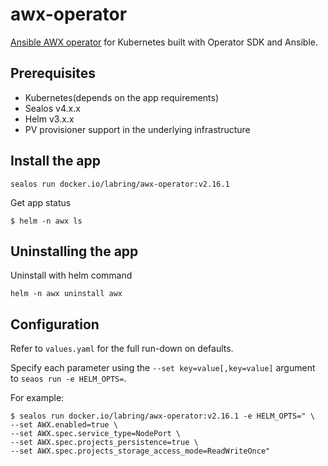 # awx-operator

[Ansible AWX operator](https://github.com/ansible/awx-operator) for Kubernetes built with Operator SDK and Ansible.

## Prerequisites

- Kubernetes(depends on the app requirements)
- Sealos v4.x.x
- Helm v3.x.x
- PV provisioner support in the underlying infrastructure

## Install the app

```shell
sealos run docker.io/labring/awx-operator:v2.16.1
```

Get app status

```shell
$ helm -n awx ls
```

## Uninstalling the app

Uninstall with helm command

```shell
helm -n awx uninstall awx
```

## Configuration

Refer to  `values.yaml` for the full run-down on defaults.

Specify each parameter using the `--set key=value[,key=value]` argument to `seaos run -e HELM_OPTS=`. 

For example:

```shell
$ sealos run docker.io/labring/awx-operator:v2.16.1 -e HELM_OPTS=" \
--set AWX.enabled=true \
--set AWX.spec.service_type=NodePort \
--set AWX.spec.projects_persistence=true \
--set AWX.spec.projects_storage_access_mode=ReadWriteOnce"
```
